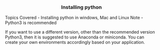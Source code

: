 <h3 align="center"> Installing python </h3>
Topics Covered - Installing python in windows, Mac and Linux
Note - Python3 is recommended


If you want to use a different version, other than the recommended version Python3, then it is suggested to use Anaconda or miniconda. You can create your own environments accordingly based on your application.
